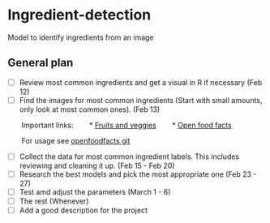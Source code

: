 # Ingredient-detection
Model to identify ingredients from an image


## General plan

- [ ] Review most common ingredients and get a visual in R if necessary (Feb 12)
- [ ] Find the images for most common ingredients (Start with small amounts, only look at most common ones). (Feb 13)

&nbsp;&nbsp;&nbsp;&nbsp;&nbsp;&nbsp; Important links:
&nbsp;&nbsp;&nbsp;&nbsp;&nbsp;&nbsp; * [Fruits and veggies](https://www.kaggle.com/kritikseth/fruit-and-vegetable-image-recognition)
&nbsp;&nbsp;&nbsp;&nbsp;&nbsp;&nbsp; * [Open food facts](https://world.openfoodfacts.org/cgi/search.pl?search_terms=ketchup&search_simple=1&action=process)

&nbsp;&nbsp;&nbsp;&nbsp;&nbsp;&nbsp; For usage see [openfoodfacts git](https://github.com/openfoodfacts/openfoodfacts-python/blob/develop/docs/Usage.md)

- [ ] Collect the data for most common ingredient labels. This includes reviewing and cleaning it up. (Feb 15 - Feb 20)
- [ ] Research the best models and pick the most appropriate one (Feb 23 - 27)
- [ ] Test amd adjust the parameters (March 1 - 6)
- [ ] The rest (Whenever)
- [ ] Add a good description for the project